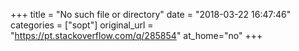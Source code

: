 +++
title = "No such file or directory"
date = "2018-03-22 16:47:46"
categories = ["sopt"]
original_url = "https://pt.stackoverflow.com/q/285854"
at_home="no"
+++

